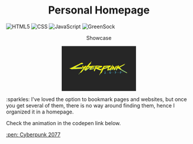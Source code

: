 <h1 align="center">
  Personal Homepage
</h1>

![HTML5](https://img.shields.io/badge/-HTML5-333333?style=flat&logo=HTML5)
![CSS](https://img.shields.io/badge/-CSS-333333?style=flat&logo=CSS3&logoColor=1572B6)
![JavaScript](https://img.shields.io/badge/-JavaScript-333333?style=flat&logo=javascript)
![GreenSock](https://img.shields.io/badge/-GreenSock-333333?style=flat&logo=GreenSock&logoColor=88CE02)

<p align="center">
  Showcase
</p>
<p align="center">
  <img src="https://raw.githubusercontent.com/IshankaDSenevirathne/Cyberpunk_2077/main/logo.jpg" width="40%" align="center" >
</p>
<p align="left">
:sparkles: I've loved the option to bookmark pages and websites, but once you get several of them, there is no way around finding them, hence I organized it in a homepage.   
</p>
<p>Check the animation in the codepen link below.</p>
<a href="https://codepen.io/ishankadsenevirathne/pen/MWjEVvM" target="_blank">:pen: Cyberpunk 2077</a>
